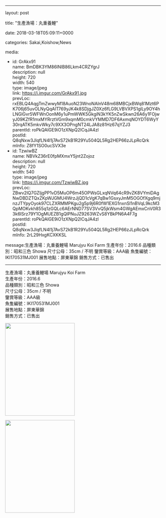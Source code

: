 
--- 

layout: post 

title:  "生產漁場：丸重養鯉" 

date:   2018-03-18T05:09:11+0000 

categories: Sakai,Koishow,News 

media:
  - id: GrAkx91<br />    name: BmDBK3YM86INlB86Lkm4CRZYgrJ<br />    description: null<br />    height: 720<br />    width: 540<br />    type: image/jpeg<br />    link: https://i.imgur.com/GrAkx91.jpg<br />    prevLoc: rxEBLQ4AqgTmZwwyM18AuoN23WnoNAInV48m68MBCjxBWq81Mzt6PK706j65uvOLNyQqAlT769yJK4k8SDjgJZ0Xz6fLG9LVBVXPS1glLy9OY4hLNGlGvr5WFWnOonM6y1uPmWWK5GkgiN3kYK5nZwSkwn26A6y1FOjwyJ09KZfR1mxMYRrztVGm9xqmM0cmkVYMMD7DF6AxmqNOYDT6WyY30rqATK5mkvWky7c9XX3OPngNT24LJA8z81Hz67qYZJ3<br />    parentId: roPkQAlGE9iO1zXNpQ2lCqJA4zl<br />    postId: Q8qNxw3JlqfLN4l1j7AvS72kB1R29Yu504QL5Rg2HEP66zJLpRcQrk<br />    mInfo: Z8fY1SO0ucSVX3e
  - id: TzwiwBZ<br />    name: NBVkZ36rE0fpMXmxY5jnt2Zojoz<br />    description: null<br />    height: 720<br />    width: 540<br />    type: image/jpeg<br />    link: https://i.imgur.com/TzwiwBZ.jpg<br />    prevLoc: ZBwv2lQ7GZIjgPP1vD5MuOP6m45OPWsGLxqNVq64cR9vZK8VYmiDAgNwDBDZTQxZKpWJGMU4WrzJjQD1cVgK7qBw1GsxyJmM5OGOfXgq9mjnzJTYpyOyok97CLZXRMMPKgu2g5p9j6R0fW1EXG1nxnSl1nBVqL9kcM3QpMOKvkh855q1zGQLc6AErNND77SV3VvQ5jkWsm4GWgAEmxCnV0R33k6lSrz79Y1OgMUEZB1gQlPNuJZ9263WZvS8YBkPN6A4F7g<br />    parentId: roPkQAlGE9iO1zXNpQ2lCqJA4zl<br />    postId: Q8qNxw3JlqfLN4l1j7AvS72kB1R29Yu504QL5Rg2HEP66zJLpRcQrk<br />    mInfo: 2rL29HxgKCXKKSL

message:生產漁場：丸重養鯉場 Marujyu Koi Farm
生產年份：2016.6
品種類別：昭和三色 Showa
尺寸公母：35cm / 不明
鑒賞等級：AAA級
魚隻編號：IKI170531MJ001
展售地點：屏東華錦
銷售方式：已售出


--- 

生產漁場：丸重養鯉場 Marujyu Koi Farm<br />生產年份：2016.6<br />品種類別：昭和三色 Showa<br />尺寸公母：35cm / 不明<br />鑒賞等級：AAA級<br />魚隻編號：IKI170531MJ001<br />展售地點：屏東華錦<br />銷售方式：已售出


<a href="https://i.imgur.com/GrAkx91.jpg"><img src="https://i.imgur.com/GrAkx91.jpg" height=300 width=225 /></a> 

 
<a href="https://i.imgur.com/TzwiwBZ.jpg"><img src="https://i.imgur.com/TzwiwBZ.jpg" height=300 width=225 /></a> 
 




